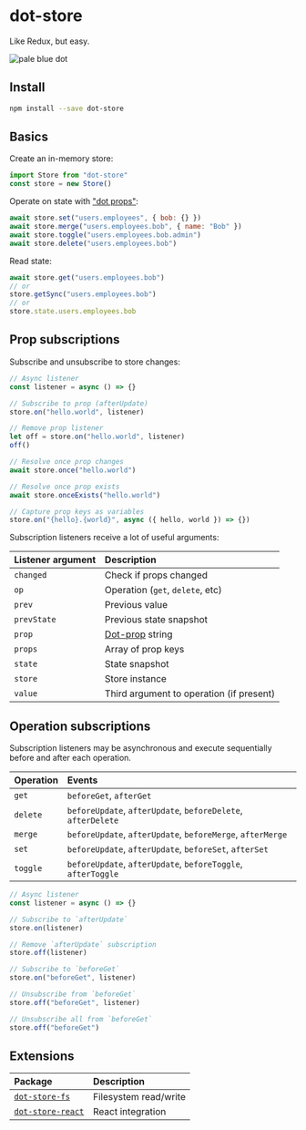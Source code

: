 # dot-store

Like Redux, but easy.

![pale blue dot](https://qph.fs.quoracdn.net/main-qimg-347d2c178e6bf511ee5b91e8276c79fa)

## Install

```bash
npm install --save dot-store
```

## Basics

Create an in-memory store:

```js
import Store from "dot-store"
const store = new Store()
```

Operate on state with ["dot props"](https://github.com/debitoor/dot-prop-immutable#readme):

```js
await store.set("users.employees", { bob: {} })
await store.merge("users.employees.bob", { name: "Bob" })
await store.toggle("users.employees.bob.admin")
await store.delete("users.employees.bob")
```

Read state:

```js
await store.get("users.employees.bob")
// or
store.getSync("users.employees.bob")
// or
store.state.users.employees.bob
```

## Prop subscriptions

Subscribe and unsubscribe to store changes:

```js
// Async listener
const listener = async () => {}

// Subscribe to prop (afterUpdate)
store.on("hello.world", listener)

// Remove prop listener
let off = store.on("hello.world", listener)
off()

// Resolve once prop changes
await store.once("hello.world")

// Resolve once prop exists
await store.onceExists("hello.world")

// Capture prop keys as variables
store.on("{hello}.{world}", async ({ hello, world }) => {})
```

Subscription listeners receive a lot of useful arguments:

| Listener argument | Description                                                              |
| :---------------- | :----------------------------------------------------------------------- |
| `changed`         | Check if props changed                                                   |
| `op`              | Operation (`get`, `delete`, etc)                                         |
| `prev`            | Previous value                                                           |
| `prevState`       | Previous state snapshot                                                  |
| `prop`            | [Dot-prop](https://github.com/debitoor/dot-prop-immutable#readme) string |
| `props`           | Array of prop keys                                                       |
| `state`           | State snapshot                                                           |
| `store`           | Store instance                                                           |
| `value`           | Third argument to operation (if present)                                 |

## Operation subscriptions

Subscription listeners may be asynchronous and execute sequentially before and after each operation.

| Operation | Events                                                       |
| :-------- | :----------------------------------------------------------- |
| `get`     | `beforeGet`, `afterGet`                                      |
| `delete`  | `beforeUpdate`, `afterUpdate`, `beforeDelete`, `afterDelete` |
| `merge`   | `beforeUpdate`, `afterUpdate`, `beforeMerge`, `afterMerge`   |
| `set`     | `beforeUpdate`, `afterUpdate`, `beforeSet`, `afterSet`       |
| `toggle`  | `beforeUpdate`, `afterUpdate`, `beforeToggle`, `afterToggle` |

```js
// Async listener
const listener = async () => {}

// Subscribe to `afterUpdate`
store.on(listener)

// Remove `afterUpdate` subscription
store.off(listener)

// Subscribe to `beforeGet`
store.on("beforeGet", listener)

// Unsubscribe from `beforeGet`
store.off("beforeGet", listener)

// Unsubscribe all from `beforeGet`
store.off("beforeGet")
```

## Extensions

| Package                                                                                             | Description           |
| :-------------------------------------------------------------------------------------------------- | :-------------------- |
| [`dot-store-fs`](https://github.com/invrs/dot-store/tree/master/packages/dot-store-fs#readme)       | Filesystem read/write |
| [`dot-store-react`](https://github.com/invrs/dot-store/tree/master/packages/dot-store-react#readme) | React integration     |
